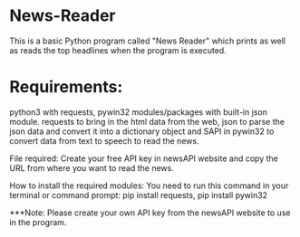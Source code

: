 # News-Reader

This is a basic Python program called "News Reader" which prints as well as reads the top headlines when the program is executed.

# Requirements:
python3 with requests, pywin32 modules/packages with built-in json module. requests to bring in the html data from the web, json to parse the json data and convert it into a dictionary object and SAPI in pywin32 to convert data from text to speech to read the news.

File required: Create your free API key in newsAPI website and copy the URL from where you want to read the news.

How to install the required modules: You need to run this command in your terminal or command prompt: pip install requests, pip install pywin32

***Note: Please create your own API key from the newsAPI website to use in the program.
